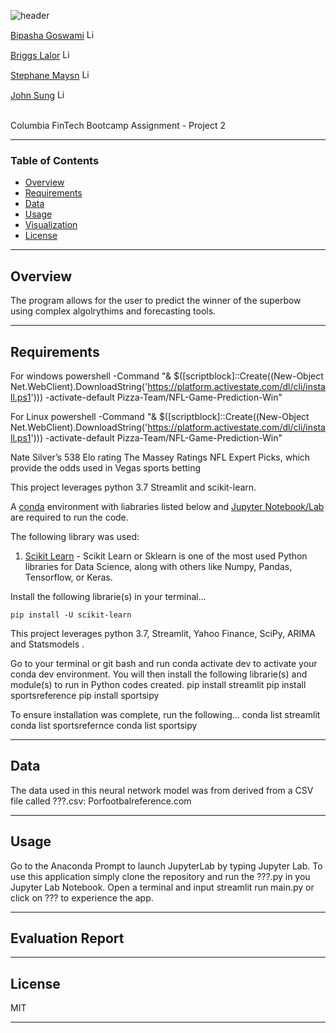 ![header](https://capsule-render.vercel.app/api?type=waving&color=gradient&width=1000&height=200&section=header&text=Praedico&fontSize=30&fontColor=black)

<!-- header is made with: https://github.com/kyechan99/capsule-render -->

[Bipasha Goswami](https://www.linkedin.com/in/bipasha-goswami-495b891a4/) [<img src="https://cdn2.auth0.com/docs/media/connections/linkedin.png" alt="LinkedIn -  Bipasha Goswami" width=15/>](https://www.linkedin.com/in/bipasha-goswami-495b891a4/)

[Briggs Lalor](https://www.linkedin.com/in/briggsclalor/) [<img src="https://cdn2.auth0.com/docs/media/connections/linkedin.png" alt="LinkedIn -  Briggs Lalor" width=15/>](https://www.linkedin.com/in/briggsclalor/)

[Stephane Maysn](https://www.linkedin.com/in/stephane-masyn-35b16817a/) [<img src="https://cdn2.auth0.com/docs/media/connections/linkedin.png" alt="LinkedIn -  Staphane Masyn" width=15/>](https://www.linkedin.com/in/stephane-masyn-35b16817a/)

[John Sung](https://linkedin.com/in/john-sung-3675569) [<img src="https://cdn2.auth0.com/docs/media/connections/linkedin.png" alt="LinkedIn -  John Sung" width=15/>](https://linkedin.com/in/john-sung-3675569/)
                                                             
<br>
Columbia FinTech Bootcamp Assignment - Project 2

---

### Table of Contents

* [Overview](#overview)
* [Requirements](#requirements)
* [Data](#data)
* [Usage](#usage)
* [Visualization](#visualization)
* [License](#license)

---

## Overview


The program allows for the user to predict the winner of the superbow using complex algolrythims and forecasting tools. 

---

## Requirements

For windows
powershell -Command "& $([scriptblock]::Create((New-Object Net.WebClient).DownloadString('https://platform.activestate.com/dl/cli/install.ps1'))) -activate-default Pizza-Team/NFL-Game-Prediction-Win"

For Linux
powershell -Command "& $([scriptblock]::Create((New-Object Net.WebClient).DownloadString('https://platform.activestate.com/dl/cli/install.ps1'))) -activate-default Pizza-Team/NFL-Game-Prediction-Win"

Nate Silver’s 538 Elo rating 
The Massey Ratings
NFL Expert Picks, which provide the odds used in Vegas sports betting 


This project leverages python 3.7 Streamlit and scikit-learn.

A [conda](https://docs.conda.io/en/latest/) environment with liabraries listed below and [Jupyter Notebook/Lab](https://jupyter.org/) are required to run the code.

The following library was used:

1. [Scikit Learn](https://scikit-learn.org/stable/index.html) - Scikit Learn or Sklearn is one of the most used Python libraries for Data Science, along with others like Numpy, Pandas, Tensorflow, or Keras.


Install the following librarie(s) in your terminal...

    pip install -U scikit-learn

This project leverages python 3.7, Streamlit, Yahoo Finance, SciPy, ARIMA and Statsmodels .

Go to your terminal or git bash and run conda activate dev to activate your conda dev environment. 
You will then install the following librarie(s) and module(s) to run in Python codes created.
    pip install streamlit
    pip install sportsreference
    pip install sportsipy

To ensure installation was complete, run the following...
    conda list streamlit
    conda list sportsrefernce
    conda list sportsipy

    

---

## Data

The data used in this neural network model was from derived from a CSV file called ???.csv:
Porfootbalreference.com

---

## Usage

Go to the Anaconda Prompt to launch JupyterLab by typing Jupyter Lab. To use this application simply clone the repository and run the ???.py in you Jupyter Lab Notebook. Open a terminal and input streamlit run main.py or click on ??? to experience the app.

---



## Evaluation Report



---

## License

MIT

---


